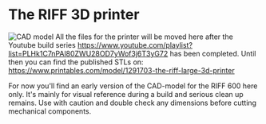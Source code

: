 # The RIFF 3D printer
![CAD model]([image-url](https://github.com/itesdahl/RIFF/blob/main/render1.png))
All the files for the printer will be moved here after the Youtube build series https://www.youtube.com/playlist?list=PLHk1C7nPAl80ZWU28OD7yWof3j6T3yG72 has been completed. 
Until then you can find the published STLs on: https://www.printables.com/model/1291703-the-riff-large-3d-printer

For now you'll find an early version of the CAD-model for the RIFF 600 here only. It's mainly for visual reference during a build and serious clean up remains. Use with caution and double check any dimensions before cutting mechanical components.
